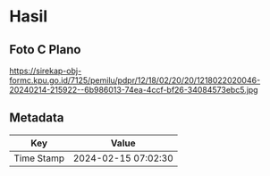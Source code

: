 # Hasil

## Foto C Plano

https://sirekap-obj-formc.kpu.go.id/7125/pemilu/pdpr/12/18/02/20/20/1218022020046-20240214-215922--6b986013-74ea-4ccf-bf26-34084573ebc5.jpg


## Metadata

| Key        | Value               |
| ---------- | ------------------- |
| Time Stamp | 2024-02-15 07:02:30 |



